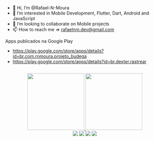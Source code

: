 - 👋 Hi, I’m @Rafael-N-Moura
- 👀 I’m interested in Mobile Development, Flutter, Dart, Android and JavaScript
- 💞️ I’m looking to collaborate on Mobile projects
- 📫 How to reach me => rafaelnm.dev@gmail.com

Apps publicados na Google Play
- https://play.google.com/store/apps/details?id=br.com.rnmoura.projeto_budega
- https://play.google.com/store/apps/details?id=br.dexter.rastrear
##
<div align="center">
  <a href="https://github.com/Rafael-N-Moura">
  <img height="180em" src="https://github-readme-stats.vercel.app/api?username=Rafael-N-Moura&show_icons=true&theme=nord&include_all_commits=true&count_private=true"/>
  <img height="180em" src="https://github-readme-stats.vercel.app/api/top-langs/?username=Rafael-N-Moura&layout=compact&langs_count=7&theme=nord"/>
</div>
  
<div align="center">
  <a href="https://www.instagram.com/rafael_nmoura" target="_blank"><img src="https://img.shields.io/badge/-Instagram-%23E4405F?style=for-the-badge&logo=instagram&logoColor=white" target="_blank"></a>
 <a href="https://discord.gg/AtW7AffE3v" target="_blank"><img src="https://img.shields.io/badge/Discord-7289DA?style=for-the-badge&logo=discord&logoColor=white" target="_blank"></a> 
  <a href = "mailto:rafaelnm.dev@gmail.com"><img src="https://img.shields.io/badge/-Gmail-%23333?style=for-the-badge&logo=gmail&logoColor=white" target="_blank"></a>
  <a href="https://www.linkedin.com/in/rafael-moura-b86432221/" target="_blank"><img src="https://img.shields.io/badge/-LinkedIn-%230077B5?style=for-the-badge&logo=linkedin&logoColor=white" target="_blank"></a> 
  </div>
<!---
Rafael-N-Moura/Rafael-N-Moura is a ✨ special ✨ repository because its `README.md` (this file) appears on your GitHub profile.
You can click the Preview link to take a look at your changes.
--->
